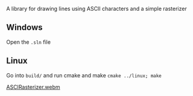A library for drawing lines using ASCII characters and a simple rasterizer

## Windows
Open the `.sln` file
## Linux
Go into `build/` and run cmake and make `cmake ../linux; make`

[ASCIRasterizer.webm](https://github.com/user-attachments/assets/a6db2e33-4bd1-4281-8d92-3022fd9ecf33)

